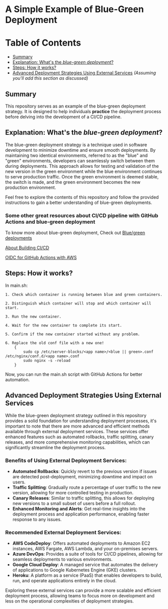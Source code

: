 # A Simple Example of Blue-Green Deployment

# Table of Contents

- [Summary](#summary)
- [Explanation: What's the *blue-green deployment*?](#explanation-whats-the-blue-green-deployment)
- [Steps: How it works?](#steps-how-it-works)
- [Advanced Deployment Strategies Using External Services](#advanced-deployment-strategies-using-external-services) *(Assuming you'll add this section as discussed)*

## Summary
This repository serves as an example of the blue-green deployment strategy. It is designed to help individuals **practice** the deployment process before delving into the development of a CI/CD pipeline.

## Explanation: What's the *blue-green deployment*?

The blue-green deployment strategy is a technique used in software development to minimize downtime and ensure smooth deployments. By maintaining two identical environments, referred to as the "blue" and "green" environments, developers can seamlessly switch between them during deployments. This approach allows for testing and validation of the new version in the green environment while the blue environment continues to serve production traffic. Once the green environment is deemed stable, the switch is made, and the green environment becomes the new production environment.

Feel free to explore the contents of this repository and follow the provided instructions to gain a better understanding of blue-green deployments.

### Some other great resources about CI/CD pipeline with GitHub Actions and blue-green deployment

To know more about blue-green deployment, Check out [Blue/green deployments](https://docs.aws.amazon.com/whitepapers/latest/overview-deployment-options/bluegreen-deployments.html#:~:text=A%20blue%2Fgreen%20deployment%20is,running%20the%20new%20application%20version.)

[About Building CI/CD](https://medium.com/@ugurcanerdogan/full-stack-application-deployment-with-docker-aws-ec2-and-github-actions-c27e81d134b2)

[OIDC for GitHub Actions with AWS](https://medium.com/israeli-tech-radar/openid-connect-and-github-actions-to-authenticate-with-amazon-web-services-9a66b3b88e92)


## Steps: How it works?

In main.sh: 

    1. Check which container is running between blue and green containers.

    2. Distinguish which container will stop and which container will start.

    3. Run the new container.

    4. Wait for the new container to complete its start.

    5. Confirm if the new container started without any problem.

    6. Replace the old conf file with a new one!
        {
            sudo cp /etc/server-blocks/<app name>/<blue || green>.conf /etc/nginx/conf.d/<app name>.conf
            sudo nginx -s -reload
        }

Now, you can run the main.sh script with GitHub Actions for better automation.

## Advanced Deployment Strategies Using External Services

While the blue-green deployment strategy outlined in this repository provides a solid foundation for understanding deployment processes, it's important to note that there are more advanced and efficient methods available through external deployment services. These services offer enhanced features such as automated rollbacks, traffic splitting, canary releases, and more comprehensive monitoring capabilities, which can significantly streamline the deployment process.

### Benefits of Using External Deployment Services:

- **Automated Rollbacks**: Quickly revert to the previous version if issues are detected post-deployment, minimizing downtime and impact on users.
- **Traffic Splitting**: Gradually route a percentage of user traffic to the new version, allowing for more controlled testing in production.
- **Canary Releases**: Similar to traffic splitting, this allows for deploying new versions to a small subset of users before a full rollout.
- **Enhanced Monitoring and Alerts**: Get real-time insights into the deployment process and application performance, enabling faster response to any issues.

### Recommended External Deployment Services:

- **AWS CodeDeploy**: Offers automated deployments to Amazon EC2 instances, AWS Fargate, AWS Lambda, and your on-premises servers.
- **Azure DevOps**: Provides a suite of tools for CI/CD pipelines, allowing for seamless deployments to various environments.
- **Google Cloud Deploy**: A managed service that automates the delivery of applications to Google Kubernetes Engine (GKE) clusters.
- **Heroku**: A platform as a service (PaaS) that enables developers to build, run, and operate applications entirely in the cloud.

Exploring these external services can provide a more scalable and efficient deployment process, allowing teams to focus more on development and less on the operational complexities of deployment strategies.